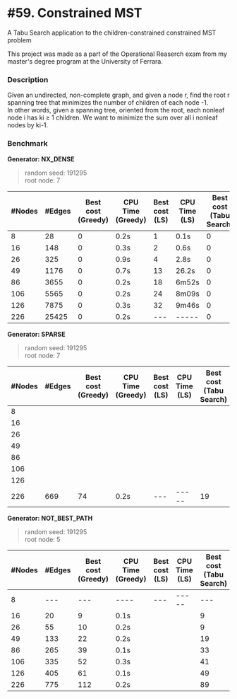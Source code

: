 # #59. Constrained MST
A Tabu Search application to the children-constrained constrained MST problem

This project was made as a part of the Operational Reaserch exam from my master's degree program at the University of Ferrara.

### Description
Given an undirected, non-complete graph, and given a node r, find the root r spanning tree that minimizes the number of children of each node -1.  
In other words, given a spanning tree, oriented from the root, each nonleaf node i has ki ≥ 1 children. We want to minimize the sum over all i nonleaf nodes by ki-1.

### Benchmark

**Generator: NX_DENSE**

> random seed: 191295  
> root node: 7

| #Nodes | #Edges | Best cost (Greedy) | CPU Time (Greedy) | Best cost (LS) | CPU Time (LS) | Best cost (Tabu Search) | CPU Time (Tabu Search) |
|--------|--------|-----|--------|-----|--------|-----|--------|
|      8 |     28 |   0 |   0.2s |   1 |   0.1s |   0 |   0.1s | 
|     16 |    148 |   0 |   0.3s |   2 |   0.6s |   0 |   0.6s |
|     26 |    325 |   0 |   0.9s |   4 |   2.8s |   0 |   1.8s |
|     49 |   1176 |   0 |   0.7s |  13 |  26.2s |   0 |  16.5s |
|     86 |   3655 |   0 |   0.2s |  18 |  6m52s |   0 |   2m8s |
|    106 |   5565 |   0 |   0.2s |  24 |  8m09s |   0 |  4m44s |
|    126 |   7875 |   0 |   0.3s |  32 |  9m46s |   0 |  9m40s |
|    226 |  25425 |   0 |   0.2s | --- |  ----- |   0 | 96m54s |
<!-- N        E    BestGr TimeGr  BestLS TimeLS BestTabu TimeTabu-->


**Generator: SPARSE**

> random seed: 191295  
> root node: 7

| #Nodes | #Edges | Best cost (Greedy) | CPU Time (Greedy) | Best cost (LS) | CPU Time (LS) | Best cost (Tabu Search) | CPU Time (Tabu Search) |
|--------|--------|-----|--------|-----|--------|-----|--------|
|      8 |        |     |        |     |        |     |        |
|     16 |        |     |        |     |        |     |        |
|     26 |        |     |        |     |        |     |        |
|     49 |        |     |        |     |        |     |        |
|     86 |        |     |        |     |        |     |        |
|    106 |        |     |        |     |        |     |        |
|    126 |        |     |        |     |        |     |        |
|    226 |    669 |  74 |   0.2s | --- |  ----- |  19 | 32m17s |



**Generator: NOT_BEST_PATH**

> random seed: 191295  
> root node: 5

| #Nodes | #Edges | Best cost (Greedy) | CPU Time (Greedy) | Best cost (LS) | CPU Time (LS) | Best cost (Tabu Search) | CPU Time (Tabu Search) |
|--------|--------|-----|--------|-----|--------|-----|--------|
|      8 |    --- | --- |   ---- | --- |  ----- | --- |  ----- | 
|     16 |     20 |   9 |   0.1s |     |        |   9 |  11.3s |
|     26 |     55 |  10 |   0.2s |     |        |   9 |  29.5s |
|     49 |    133 |  22 |   0.2s |     |        |  19 |  57.1s |
|     86 |    265 |  39 |   0.1s |     |        |  33 |  2m29s |
|    106 |    335 |  52 |   0.3s |     |        |  41 |  3m32s |
|    126 |    405 |  61 |   0.1s |     |        |  49 |  4m30s |
|    226 |    775 | 112 |   0.2s |     |        |  89 | 11m51s |